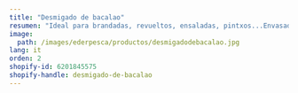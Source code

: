 ```yaml
---
title: "Desmigado de bacalao"
resumen: "Ideal para brandadas, revueltos, ensaladas, pintxos...Envasado: bandeja de 1 kg aprox."
image:
  path: /images/ederpesca/productos/desmigadodebacalao.jpg
lang: it
orden: 2
shopify-id: 6201845575
shopify-handle: desmigado-de-bacalao
---
```

